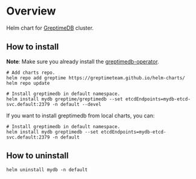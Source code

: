# Overview

Helm chart for [GreptimeDB](https://github.com/GreptimeTeam/greptimedb) cluster.

## How to install

**Note**: Make sure you already install the [greptimedb-operator](../greptimedb-operator/README.md).

```console
# Add charts repo.
helm repo add greptime https://greptimeteam.github.io/helm-charts/
helm repo update

# Install greptimedb in default namespace.
helm install mydb greptime/greptimedb --set etcdEndpoints=mydb-etcd-svc.default:2379 -n default --devel
```

If you want to install greptimedb from local charts, you can:

```console
# Install greptimedb in default namespace.
helm install mydb greptimedb --set etcdEndpoints=mydb-etcd-svc.default:2379 -n default
```

## How to uninstall

```console
helm uninstall mydb -n default
```
